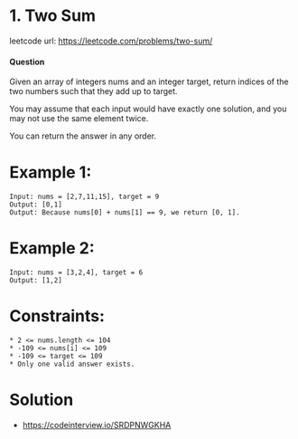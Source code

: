 # 1. Two Sum
 
leetcode url: https://leetcode.com/problems/two-sum/
 
#### Question
Given an array of integers nums and an integer target, return indices of the two numbers such that they add up to target.

You may assume that each input would have exactly one solution, and you may not use the same element twice.

You can return the answer in any order.

# Example 1:

```
Input: nums = [2,7,11,15], target = 9
Output: [0,1]
Output: Because nums[0] + nums[1] == 9, we return [0, 1].
 ```
 
 # Example 2:

```
Input: nums = [3,2,4], target = 6
Output: [1,2]
```
# Constraints:

```
* 2 <= nums.length <= 104
* -109 <= nums[i] <= 109
* -109 <= target <= 109
* Only one valid answer exists.
 ```
 
# Solution
* https://codeinterview.io/SRDPNWGKHA